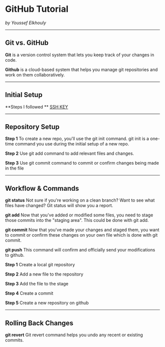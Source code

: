 # GitHub Tutorial

_by Youssef Elkhouly_

---
## Git vs. GitHub
**Git** is a version control system that lets you keep track of your changes in code.

**Github** is a cloud-based system that helps you manage git repositories and work on them collaboratively.

---
## Initial Setup

**Steps I followed ** [SSH KEY](https://github.com/hstatsep/ide50)

---
## Repository Setup
**Step 1** To create a new repo, you'll use the git init command. git init is a one-time command you use during the initial setup of a new repo.

**Step 2** Use git add command to add relevant files and changes.

**Step 3** Use git commit command to commit or confirm changes being made in the file

---
## Workflow & Commands

**git status** Not sure if you're working on a clean branch? Want to see what files have changed? Git status will show you a report.

**git add** Now that you've added or modified some files, you need to stage those commits into the "staging area". This could be done with git add.

**git commit** Now that you've made your changes and staged them, you want to commit or confirm these changes on your own file which is done with git commit.

**git push** This command will confirm and officially send your modifications to github.

**Step 1** Create a local git repository

**Step 2** Add a new file to the repository

**Step 3** Add the file to the stage

**Step 4** Create a commit

**Step 5** Create a new repository on github


---
## Rolling Back Changes

**git revert** Git revert command helps you undo any recent or existing commits.
